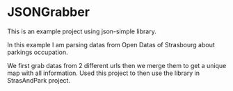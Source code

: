 JSONGrabber
===========

This is an example project using json-simple library.

In this example I am parsing datas from Open Datas of Strasbourg about parkings occupation.

We first grab datas from 2 different urls then we merge them to get a unique map with all information. Used this project to then use the library in StrasAndPark project.
